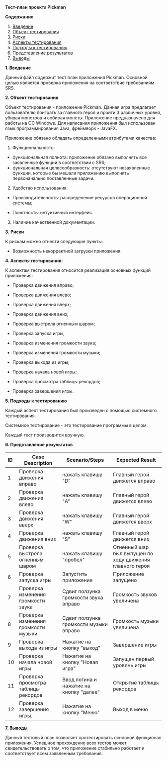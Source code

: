 **Тест-план проекта Pickman**

**Содержание**

1. [Введение](#1)
2. [Объект тестирования](#2)
3. [Риски](#3)
4. [Аспекты тестирования](#4)
5. [Подходы к тестированию](#5)
6. [Представление результатов](#6)
7. [Выводы](#7)

<a name="1"></a>

**1. Введение**

Данный файл содержит тест план приложения Pickman. Основной целью является проверка приложения на соответствие требованиям SRS.

<a name="2"></a>

**2. Объект тестирования**

Объект тестирования - приложение Pickman. Данная игра предлагает пользователю поиграть за главного героя и пройти 3 различных уровня, убивая монстров и собирая монеты. Приложение предназначено для работы на ОС Windows. Для написания приложения был использован язык программирования Java, фреймворк - JavaFX.

Приложение обязано обладать определенными атрибутами качества:

1. Функциональность:

- функциональная полнота: приложение обязано выполнять все заявленные функции в соответствии с SRS;
- функциональная целесообразность: отсутствуют незаявленные функции, которые бы мешали приложению выполнять первоначально поставленные задачи.

2. Удобство использования:

- Производительность: распределение ресурсов операционной системы;

- Понятность: интуитивный интерфейс.

3. Наличие качественной документации.

<a name="3"></a>

**3.** **Риски**

К рискам можно отнести следующие пункты:

- Возможность некорректной загрузки приложения.

<a name="4"></a>

**4. Аспекты тестирования:**

К аспектам тестирования относится реализация основных функций приложения:

- Проверка движения вправо;

- Проверка движения влево;

- Проверка движения вверх;

- Проверка движения вниз;

- Проверка выстрела огненным шаром;

- Проверка запуска игры;

- Проверка изменения громкости звука;

- Проверка изменения громкости музыки;

- Проверка выхода из игры;

- Проверка начала новой игры;

- Проверка просмотра таблицы рекордов;

- Проверка завершения игры.

<a name="5"></a>

**5. Подходы к тестированию**

Каждый аспект тестирования был произведен с помощью системного тестирования.

Системное тестирование - это тестирование программы в целом.

Каждый тест производится вручную.

<a name="6"></a>

**6. Представление результатов**

| ID   | Case Description                    | Scenario/Steps                          | Expected Result                                          |
| :--- | ----------------------------------- | --------------------------------------- | -------------------------------------------------------- |
| 1    | Проверка движения вправо            | нажать клавишу "D"                      | Главный герой движется вправо                            |
| 2    | Проверка движения влево             | нажать клавишу "A"                      | Главный герой движется влево                             |
| 3    | Проверка движения вверх             | нажать клавишу "W"                      | Главный герой движется вверх                             |
| 4    | Проверка движения вниз              | нажать клавишу "S"                      | Главный герой движется вниз                              |
| 5    | Проверка выстрела огненным шаром    | нажать клавишу "пробел"                 | Огненный шар был выпущен по ходу движения главного героя |
| 6    | Проверка запуска игры               | Запустить приложение                    | Приложение запущено                                      |
| 7    | Проверка изменения громкости звука  | Сдвиг ползунка громкости звука вправо   | Громкость звуков увеличена                               |
| 8    | Проверка изменения громкости музыки | Сдвиг ползунка громкости музыки вправо  | Громкость музыки увеличена                               |
| 9    | Проверка выхода из игры             | Нажатие на кнопку "выход"               | Завершение игры                                          |
| 10   | Проверка начала новой игры          | Нажатие на кнопку "Новая игра"          | Запущен первый уровень игры                              |
| 11   | Проверка просмотра таблицы рекордов | Ввод логина и нажатие на кнопку "далее" | Открытие таблицы рекордов                                |
| 12   | Проверка завершения игры.           | Нажатие на кнопку "Меню"                | Выход в меню                                             |

<a name="7"></a>

**7. Выводы**

Данный тестовый план позволяет протестировать основной функционал приложения. Успешное прохождение всех тестов может свидетельствовать о том, что приложение стабильно работает и соответствует всем заявленным требования.